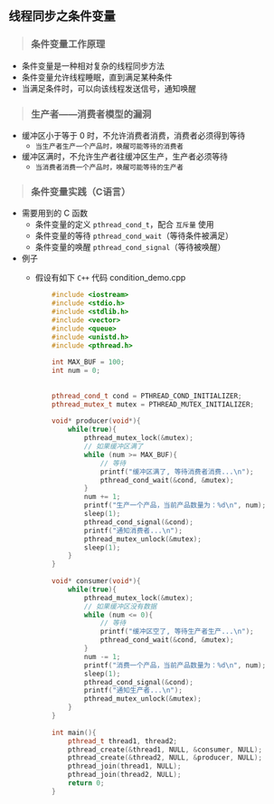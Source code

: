 ## 线程同步之条件变量

>### 条件变量工作原理
* 条件变量是一种相对复杂的线程同步方法
* 条件变量允许线程睡眠，直到满足某种条件
* 当满足条件时，可以向该线程发送信号，通知唤醒

>### 生产者——消费者模型的漏洞
* 缓冲区小于等于 0 时，不允许消费者消费，消费者必须得到等待
    * `当生产者生产一个产品时，唤醒可能等待的消费者`
* 缓冲区满时，不允许生产者往缓冲区生产，生产者必须等待
    * `当消费者消费一个产品时，唤醒可能等待的生产者`

>### 条件变量实践（C语言）
* 需要用到的 C 函数
    * 条件变量的定义 `pthread_cond_t`，配合 `互斥量` 使用
    * 条件变量的等待 `pthread_cond_wait`（等待条件被满足）
    * 条件变量的唤醒 `pthread_cond_signal`（等待被唤醒）
* 例子
    * 假设有如下 `C++` 代码 condition_demo.cpp

        ```C++
            #include <iostream>
            #include <stdio.h>
            #include <stdlib.h>
            #include <vector>
            #include <queue>
            #include <unistd.h>
            #include <pthread.h>
            
            int MAX_BUF = 100;
            int num = 0;
            
            
            pthread_cond_t cond = PTHREAD_COND_INITIALIZER;
            pthread_mutex_t mutex = PTHREAD_MUTEX_INITIALIZER;
            
            void* producer(void*){
                while(true){
                    pthread_mutex_lock(&mutex);
                    // 如果缓冲区满了
                    while (num >= MAX_BUF){
                        // 等待
                        printf("缓冲区满了, 等待消费者消费...\n");
                        pthread_cond_wait(&cond, &mutex);
                    }
                    num += 1;
                    printf("生产一个产品，当前产品数量为：%d\n", num);
                    sleep(1);
                    pthread_cond_signal(&cond);
                    printf("通知消费者...\n");
                    pthread_mutex_unlock(&mutex);
                    sleep(1);
                }
            }
            
            void* consumer(void*){
                while(true){
                    pthread_mutex_lock(&mutex);
                    // 如果缓冲区没有数据
                    while (num <= 0){
                        // 等待
                        printf("缓冲区空了, 等待生产者生产...\n");
                        pthread_cond_wait(&cond, &mutex);
                    }
                    num -= 1;
                    printf("消费一个产品，当前产品数量为：%d\n", num);
                    sleep(1);
                    pthread_cond_signal(&cond);
                    printf("通知生产者...\n");
                    pthread_mutex_unlock(&mutex);
                }
            }
            
            int main(){
                pthread_t thread1, thread2;
                pthread_create(&thread1, NULL, &consumer, NULL);
                pthread_create(&thread2, NULL, &producer, NULL);
                pthread_join(thread1, NULL);
                pthread_join(thread2, NULL);
                return 0;
            }
        ```
